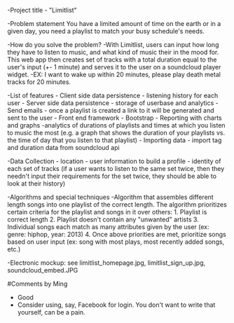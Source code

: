 -Project title - "Limitlist"

-Problem statement
	You have a limited amount of time on the earth or in a given day, you need a playlist to match your busy schedule's needs.

-How do you solve the problem?
		-With Limitlist, users can input how long they have to listen to music, and what kind of music their in the mood for. This web app then creates set of tracks with a total duration equal to the user's input (+- 1 minute) and serves it to the user on a soundcloud player widget.
		-EX: I want to wake up within 20 minutes, please play death metal tracks for 20 minutes.

-List of features
	- Client side data persistence
		- listening history for each user
	- Server side data persistence
		- storage of userbase and analytics
	- Send emails
		- once a playlist is created a link to it will be generated and sent to the user
	- Front end framework
		- Bootstrap
	- Reporting with charts and graphs
		-analytics of durations of playlists and times at which you listen to music the most (e.g. a graph that shows the duration of your playlists vs. the time of day that you listen to that playlist)
	- Importing data
		- import tag and duration data from soundcloud api

-Data Collection
	- location
	- user information to build a profile
	- identity of each set of tracks (if a user wants to listen to the same set twice, then they needn't input their requirements for the set twice, they should be able to look at their history)

-Algorithms and special techniques
	-Algorithm that assembles different length songs into one playlist of the correct length. The algorithm prioritizes certain criteria 
	for the playlist and songs in it over others:
		1. Playlist is correct length
		2. Playlist doesn't contain any "unwanted" artists
		3. Individual songs each match as many attributes given by the user (ex: genre: hiphop, year: 2013)
		4. Once above priorities are met, prioritize songs based on user input (ex: song with most plays, most recently added songs, etc.)

-Electronic mockup: see limitlist_homepage.jpg, limitlist_sign_up.jpg, soundcloud_embed.JPG

#Comments by Ming
* Good
* Consider using, say, Facebook for login.  You don't want to write that yourself, can be a pain.
